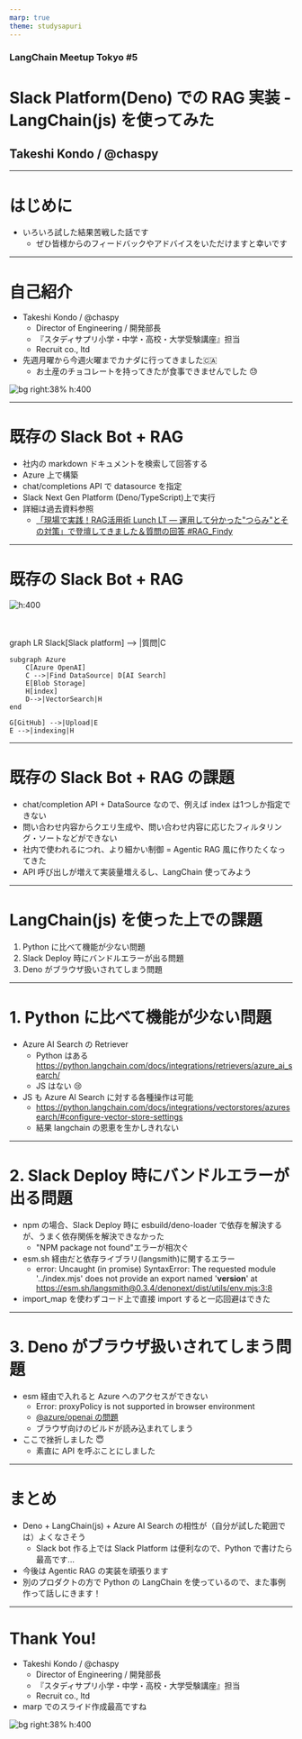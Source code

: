 ```yaml
---
marp: true
theme: studysapuri
---
```


<!-- _class: cover -->

### LangChain Meetup Tokyo #5

# Slack Platform(Deno) での RAG 実装 - LangChain(js) を使ってみた

## Takeshi Kondo / @chaspy 

---

# はじめに

- いろいろ試した結果苦戦した話です
  - ぜひ皆様からのフィードバックやアドバイスをいただけますと幸いです

---

# 自己紹介

- Takeshi Kondo / @chaspy
  - Director of Engineering / 開発部長
  - 『スタディサプリ小学・中学・高校・大学受験講座』担当
  - Recruit co., ltd
- 先週月曜から今週火曜までカナダに行ってきました🇨🇦
  - お土産のチョコレートを持ってきたが食事できませんでした :sweat:
  

![bg right:38% h:400](../images/chaspy.jpg)

---

# 既存の Slack Bot + RAG

- 社内の markdown ドキュメントを検索して回答する
- Azure 上で構築
- chat/completions API で datasource を指定
- Slack Next Gen Platform (Deno/TypeScript)上で実行
- 詳細は過去資料参照
  - [「現場で実践！RAG活用術 Lunch LT ― 運用して分かった"つらみ"とその対策」で登壇してきました＆質問の回答 #RAG_Findy](https://blog.studysapuri.jp/entry/2024/07/17/feedback-cycle-practice-through-simplified-assessment-of-rags)

---

# 既存の Slack Bot + RAG

![h:400](./image1.png)

<br>
<br>
graph LR
    Slack[Slack platform] --> |質問|C

    subgraph Azure
        C[Azure OpenAI]
        C -->|Find DataSource| D[AI Search]
        E[Blob Storage]
        H[index]
        D-->|VectorSearch|H
    end

    G[GitHub] -->|Upload|E
    E -->|indexing|H


---

# 既存の Slack Bot + RAG の課題

- chat/completion API + DataSource なので、例えば index は1つしか指定できない
- 問い合わせ内容からクエリ生成や、問い合わせ内容に応じたフィルタリング・ソートなどができない
- 社内で使われるにつれ、より細かい制御 = Agentic RAG 風に作りたくなってきた
- API 呼び出しが増えて実装量増えるし、LangChain 使ってみよう

---

# LangChain(js) を使った上での課題

1. Python に比べて機能が少ない問題
2. Slack Deploy 時にバンドルエラーが出る問題
3. Deno がブラウザ扱いされてしまう問題

---

# 1. Python に比べて機能が少ない問題

- Azure AI Search の Retriever
  - Python はある https://python.langchain.com/docs/integrations/retrievers/azure_ai_search/
  - JS はない :cry:
- JS も Azure AI Search に対する各種操作は可能
  - https://python.langchain.com/docs/integrations/vectorstores/azuresearch/#configure-vector-store-settings
  - 結果 langchain の恩恵を生かしきれない

---

# 2. Slack Deploy 時にバンドルエラーが出る問題

- npm の場合、Slack Deploy 時に esbuild/deno-loader で依存を解決するが、うまく依存関係を解決できなかった
  - "NPM package not found"エラーが相次ぐ
- esm.sh 経由だと依存ライブラリ(langsmith)に関するエラー
  - error: Uncaught (in promise) SyntaxError: The requested module '../index.mjs' does not provide an export named '__version__' at https://esm.sh/langsmith@0.3.4/denonext/dist/utils/env.mjs:3:8
- import_map を使わずコード上で直接 import すると一応回避はできた

---

# 3. Deno がブラウザ扱いされてしまう問題
- esm 経由で入れると Azure へのアクセスができない
  - Error: proxyPolicy is not supported in browser environment
  - [@azure/openai の問題](https://github.com/Azure/azure-sdk-for-js/issues/28672)
  - ブラウザ向けのビルドが読み込まれてしまう
- ここで挫折しました :innocent:
  - 素直に API を呼ぶことにしました

---

# まとめ

- Deno + LangChain(js) + Azure AI Search の相性が（自分が試した範囲では）よくなさそう
  - Slack bot 作る上では Slack Platform は便利なので、Python で書けたら最高です...
- 今後は Agentic RAG の実装を頑張ります
- 別のプロダクトの方で Python の LangChain を使っているので、また事例作って話しにきます！

---

# Thank You!

- Takeshi Kondo / @chaspy
  - Director of Engineering / 開発部長
  - 『スタディサプリ小学・中学・高校・大学受験講座』担当
  - Recruit co., ltd
- marp でのスライド作成最高ですね

![bg right:38% h:400](../images/chaspy.jpg)
